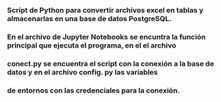 ### Script de Python para convertir archivos excel en tablas y almacenarlas en una base de datos PostgreSQL.
### En el archivo de Jupyter Notebooks se encuntra la función principal que ejecuta el programa, en el el archivo
### conect.py se encuentra el script con la conexión a la base de datos y en el archivo config. py las variables
### de entornos con las credenciales para la conexión.
